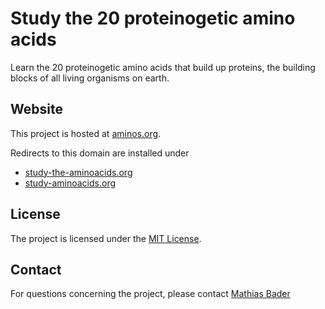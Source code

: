 # Study the 20 proteinogetic amino acids
Learn the 20 proteinogetic amino acids that build up proteins, the building blocks of all living organisms on earth.

## Website
This project is hosted at [aminos.org](https://www.aminos.org).

Redirects to this domain are installed under

* [study-the-aminoacids.org](http://www.study-the-aminoacids.org)
* [study-aminoacids.org](http://www.study-aminoacids.org)

## License
The project is licensed under the [MIT License](LICENSE).

## Contact
For questions concerning the project, please contact [Mathias Bader](mailto:mail@mathiasbader.de)
